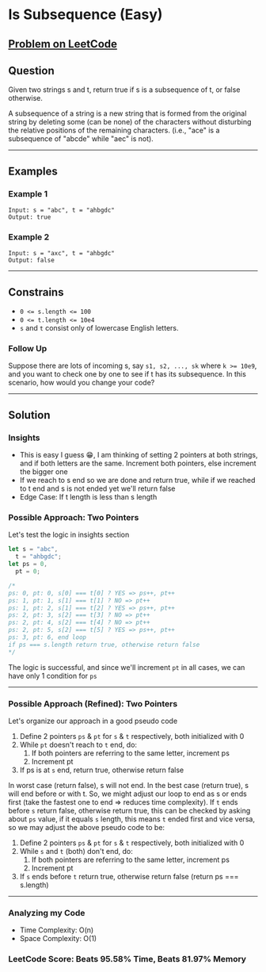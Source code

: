 # Is Subsequence (Easy)

## [Problem on LeetCode](https://leetcode.com/problems/is-subsequence)

## Question

Given two strings s and t, return true if s is a subsequence of t, or false otherwise.

A subsequence of a string is a new string that is formed from the original string by deleting some (can be none) of the characters without disturbing the relative positions of the remaining characters. (i.e., "ace" is a subsequence of "abcde" while "aec" is not).

---

## Examples

### Example 1

```{JS}
Input: s = "abc", t = "ahbgdc"
Output: true
```

### Example 2

```{JS}
Input: s = "axc", t = "ahbgdc"
Output: false
```

---

## Constrains

- `0 <= s.length <= 100`
- `0 <= t.length <= 10e4`
- `s` and `t` consist only of lowercase English letters.

### Follow Up

Suppose there are lots of incoming s, say `s1, s2, ..., sk` where `k >= 10e9`, and you want to check one by one to see if t has its subsequence. In this scenario, how would you change your code?

---

## Solution

### Insights

- This is easy I guess 😁, I am thinking of setting 2 pointers at both strings, and if both letters are the same. Increment both pointers, else increment the bigger one
- If we reach to s end so we are done and return true, while if we reached to t end and s is not ended yet we'll return false
- Edge Case: If t length is less than s length

### Possible Approach: Two Pointers

Let's test the logic in insights section

```js
let s = "abc",
  t = "ahbgdc";
let ps = 0,
  pt = 0;

/*
ps: 0, pt: 0, s[0] === t[0] ? YES => ps++, pt++
ps: 1, pt: 1, s[1] === t[1] ? NO => pt++
ps: 1, pt: 2, s[1] === t[2] ? YES => ps++, pt++
ps: 2, pt: 3, s[2] === t[3] ? NO => pt++
ps: 2, pt: 4, s[2] === t[4] ? NO => pt++
ps: 2, pt: 5, s[2] === t[5] ? YES => ps++, pt++
ps: 3, pt: 6, end loop
if ps === s.length return true, otherwise return false
*/
```

The logic is successful, and since we'll increment `pt` in all cases, we can have only 1 condition for `ps`

---

### Possible Approach (Refined): Two Pointers

Let's organize our approach in a good pseudo code

1. Define 2 pointers `ps` & `pt` for `s` & `t` respectively, both initialized with 0
2. While `pt` doesn't reach to `t` end, do:
   1. If both pointers are referring to the same letter, increment ps
   2. Increment pt
3. If ps is at `s` end, return true, otherwise return false

In worst case (return false), s will not end. In the best case (return true), s will end before or with t. So, we might adjust our loop to end as s or ends first (take the fastest one to end => reduces time complexity). If `t` ends before `s` return false, otherwise return true, this can be checked by asking about `ps` value, if it equals `s` length, this means `t` ended first and vice versa, so we may adjust the above pseudo code to be:

1. Define 2 pointers `ps` & `pt` for `s` & `t` respectively, both initialized with 0
2. While `s` and `t` (both) don't end, do:
   1. If both pointers are referring to the same letter, increment ps
   2. Increment pt
3. If `s` ends before `t` return true, otherwise return false (return ps === s.length)

---

### Analyzing my Code

- Time Complexity: O(n)
- Space Complexity: O(1)

### LeetCode Score: Beats 95.58% Time, Beats 81.97% Memory
